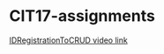 # CIT17-assignments

[IDRegistrationToCRUD video link](https://drive.google.com/file/d/1yil1AOjWdnyWq0dOBQcHc8LCESLBXbyd/view?usp=sharing)
